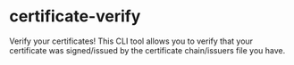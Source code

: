 # certificate-verify
Verify your certificates! This CLI tool allows you to verify that your certificate was signed/issued by the certificate chain/issuers file you have.
